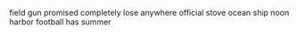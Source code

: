 field gun promised completely lose anywhere official stove ocean ship noon harbor football has summer